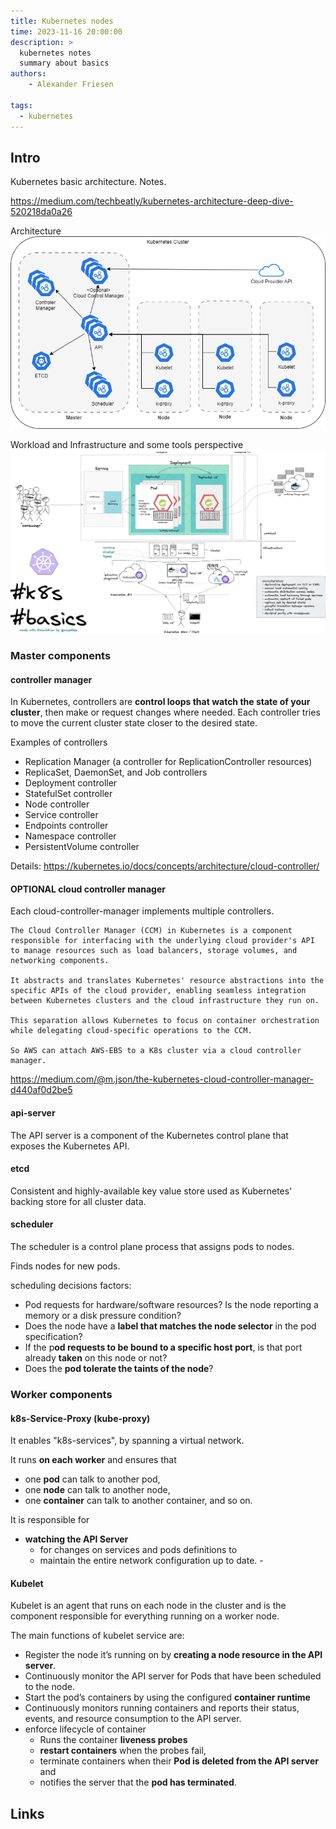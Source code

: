 ```yaml
---
title: Kubernetes nodes
time: 2023-11-16 20:00:00
description: > 
  kubernetes notes
  summary about basics
authors:
    - Alexander Friesen

tags:
  - kubernetes
---
```



## Intro

Kubernetes basic architecture. Notes.

https://medium.com/techbeatly/kubernetes-architecture-deep-dive-520218da0a26


Architecture
![Vision](article0003/../article00012/kubernetes.drawio.png)

Workload and Infrastructure and some tools perspective
![Vision](article0003/../article00012/kubernetes-overview.png)


### Master components

#### controller manager

In Kubernetes, controllers are **control loops that watch the state of your cluster**, then make or request changes where needed. Each controller tries to move the current cluster state closer to the desired state.

Examples of controllers

 - Replication Manager (a controller for ReplicationController resources)
 - ReplicaSet, DaemonSet, and Job controllers
 - Deployment controller
 - StatefulSet controller
 - Node controller
 - Service controller
 - Endpoints controller
 - Namespace controller
 - PersistentVolume controller

Details: https://kubernetes.io/docs/concepts/architecture/cloud-controller/


#### OPTIONAL cloud controller manager

Each cloud-controller-manager implements multiple controllers.

    The Cloud Controller Manager (CCM) in Kubernetes is a component responsible for interfacing with the underlying cloud provider's API to manage resources such as load balancers, storage volumes, and networking components. 
    
    It abstracts and translates Kubernetes' resource abstractions into the specific APIs of the cloud provider, enabling seamless integration between Kubernetes clusters and the cloud infrastructure they run on. 
    
    This separation allows Kubernetes to focus on container orchestration while delegating cloud-specific operations to the CCM.

    So AWS can attach AWS-EBS to a K8s cluster via a cloud controller manager.

https://medium.com/@m.json/the-kubernetes-cloud-controller-manager-d440af0d2be5

#### api-server

The API server is a component of the Kubernetes control plane that exposes the Kubernetes API.

#### etcd

Consistent and highly-available key value store used as Kubernetes' backing store for all cluster data.

#### scheduler

The scheduler is a control plane process that assigns pods to nodes. 

Finds nodes for new pods.

scheduling decisions factors:

 - Pod requests for hardware/software resources? Is the node reporting a memory or a disk pressure condition?
 - Does the node have a **label that matches the node selector** in the pod specification?
 - If the p**od requests to be bound to a specific host port**, is that port already **taken** on this node or not?
 - Does the **pod tolerate the taints of the node**?



### Worker components

#### k8s-Service-Proxy (kube-proxy)

It enables "k8s-services", by spanning a virtual network.

It runs **on each worker** and ensures that 

  - one **pod** can talk to another pod, 
  - one **node** can talk to another node, 
  - one **container** can talk to another container, and so on. 

It is responsible for

 - **watching the API Server** 
   - for changes on services and pods definitions to 
   - maintain the entire network configuration up to date. - 


#### Kubelet

Kubelet is an agent that runs on each node in the cluster and is the component responsible for everything running on a worker node.

The main functions of kubelet service are:

 - Register the node it’s running on by **creating a node resource in the API server**.
 - Continuously monitor the API server for Pods that have been scheduled to the node.
 - Start the pod’s containers by using the configured **container runtime**
 - Continuously monitors running containers and reports their status, events, and resource consumption to the API server.
 - enforce lifecycle of container
   - Runs the container **liveness probes** 
   - **restart containers** when the probes fail, 
   - terminate containers when their **Pod is deleted from the API server** and 
   - notifies the server that the **pod has terminated**.


## Links



